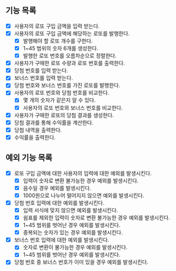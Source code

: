 ## 기능 목록
* [X] 사용자의 로또 구입 금액을 입력 받는다.
* [X] 사용자의 로또 구입 금액에 해당하는 로또를 발행한다.
  * [X] 발행해야 할 로또 개수를 구한다.
  * [X] 1~45 범위의 숫자 6개를 생성한다.
  * [X] 발행한 로또 번호를 오름차순으로 정렬한다.
* [X] 사용자가 구매한 로또 수량과 로또 번호를 출력한다.
* [X] 당첨 번호를 입력 받는다.
* [X] 보너스 번호를 입력 받는다.
* [X] 당첨 번호와 보너스 번호를 가진 로또를 발행한다.
* [X] 사용자의 로또 번호와 당첨 번호를 비교한다.
  * [X] 몇 개의 숫자가 같은지 알 수 있다.
  * [X] 사용자의 로또 번호와 보너스 번호를 비교한다.
* [X] 사용자가 구매한 로또의 당첨 결과를 생성한다.
* [X] 당첨 결과를 통해 수익률을 계산한다.
* [X] 당첨 내역을 출력한다.
* [X] 수익률을 출력한다.

## 예외 기능 목록
* [X] 로또 구입 금액에 대한 사용자의 입력에 대한 예외를 발생시킨다.
  * [X] 입력이 숫자로 변환 불가능한 경우 예외를 발생시킨다.
  * [X] 음수일 경우 예외를 발생시킨다.
  * [X] 1000원으로 나누어 떨어지지 않으면 예외를 발생시킨다.
* [X] 당첨 번호 입력에 대한 예외를 발생시킨다.
  * [X] 입력 서식에 맞지 않으면 예외를 발생시킨다.
  * [X] 쉼표를 제외한 입력이 숫자로 변환 불가능한 경우 예외를 발생시킨다.
  * [X] 1~45 범위를 벗어난 경우 예외를 발생시킨다.
  * [X] 중복되는 숫자가 있는 경우 예외를 발생시킨다.
* [X] 보너스 번호 입력에 대한 예외를 발생시킨다.
  * [X] 숫자로 변환이 불가능한 경우 예외를 발생시킨다.
  * [X] 1~45 범위를 벗어난 경우 예외를 발생시킨다.
* [X] 당첨 번호 중 보너스 번호가 이미 있을 경우 예외를 발생시킨다.